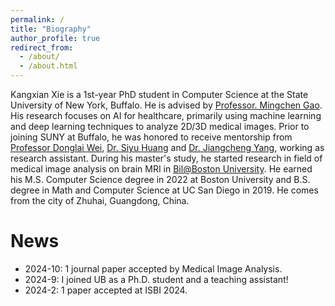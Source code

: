 ```yaml
---
permalink: /
title: "Biography"
author_profile: true
redirect_from: 
  - /about/
  - /about.html
---
```

Kangxian Xie is a 1st-year PhD student in Computer Science at the State University of New York, Buffalo. He is advised by [Professor. Mingchen Gao](https://engineering.buffalo.edu/computer-science-engineering/people/faculty-directory/full-time.host.html/content/shared/engineering/computer-science-engineering/profiles/faculty/ladder/gao-mingchen.detail.html). His research focuses on AI for healthcare, primarily using machine learning and deep learning techniques to analyze 2D/3D medical images. Prior to joining SUNY at Buffalo, he was honored to receive mentorship from [Professor Donglai Wei](https://donglaiw.github.io/), [Dr. Siyu Huang](https://siyuhuang.github.io/) and [Dr. Jiangcheng Yang](https://jiancheng-yang.com/), working as research assistant. During his master's study, he started research in field of medical image analysis on brain MRI in [Bil@Boston University](https://sites.bu.edu/bil/). He earned his M.S. Computer Science degree in 2022 at Boston University and B.S. degree in Math and Computer Science at UC San Diego in 2019. He comes from the city of Zhuhai, Guangdong, China.


News
======
* 2024-10: 1 journal paper accepted by Medical Image Analysis.
* 2024-9: I joined UB as a Ph.D. student and a teaching assistant!
* 2024-2: 1 paper accepted at ISBI 2024. 




